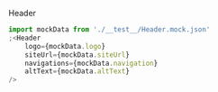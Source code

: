 Header

```jsx inside Markdown
import mockData from './__test__/Header.mock.json'
;<Header
	logo={mockData.logo}
	siteUrl={mockData.siteUrl}
	navigations={mockData.navigation}
	altText={mockData.altText}
/>
```
